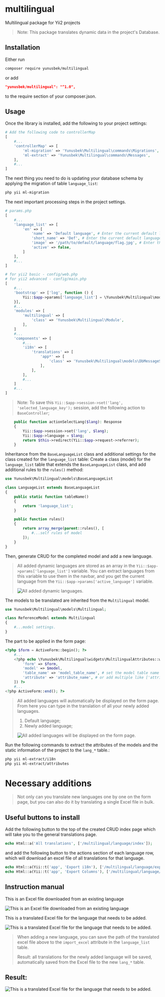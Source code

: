multilingual
===========================

Multilingual package for Yii2 projects
> Note: This package translates dynamic data in the project's Database.
>

Installation
------------

Either run

```sh
composer require yunusbek/multilingual
```

or add

```json
"yunusbek/multilingual": "^1.0",
```

to the require section of your composer.json.

Usage
------------

Once the library is installed, add the following to your project settings:

```php
# Add the following code to controllerMap
[
    #...
    'controllerMap' => [
        'ml-migration' => 'Yunusbek\Multilingual\commands\Migrations',
        'ml-extract' => 'Yunusbek\Multilingual\commands\Messages',
    ],
    #...
]
```

The next thing you need to do is updating your database schema by applying the migration of table ```language_list```:

```sh
php yii ml-migration
```

The next important processing steps in the project settings.

```php
# params.php
[
    #...
    'language_list' => [
        'en' => [
            'name' => 'Default language', # Enter the current default language in your project.
            'short_name' => 'Def', # Enter the current default language short name.
            'image' => '/path/to/default/language/flag.jpg', # Enter the path to the current default language flag image. 
            'active' => false,
        ]
    ],
    #...
]

# for yii2 basic - config/web.php
# for yii2 advanced - config/main.php
[
    #...
    'bootstrap' => ['log', function () {
        Yii::$app->params['language_list'] = \Yunusbek\Multilingual\models\LanguageManager::getAllLanguages('lang'); # The "lang" parameter is a key to Yii::$app->session->set('lang', 'selected_language_key').
    }],
    #...
    'modules' => [
        'multilingual' => [
            'class' => 'Yunusbek\Multilingual\Module',
        ],
    ]
    #...
    'components' => [
        #...
        'i18n' => [
            'translations' => [
                'app*' => [
                    'class' => 'Yunusbek\Multilingual\models\DbMessageSource',
                ],
            ],
        ],
        #...
    ]
    #...
]
```
> Note: To save this ```Yii::$app->session->set('lang', 'selected_language_key');``` session, add the following action to ```BaseController```;
> 

```php
    public function actionSelectLang($lang): Response
    {
        Yii::$app->session->set('lang', $lang);
        Yii::$app->language = $lang;
        return $this->redirect(Yii::$app->request->referrer);
    }
```

Inheritance from the ```BaseLanguageList``` class and additional settings for the class created for the ```language_list``` table:
Create a class (model) for the ```language_list``` table that extends the ```BaseLanguageList``` class, and add additional rules to the ```rules()``` method:

````php
use Yunusbek\Multilingual\models\BaseLanguageList

class LanguageList extends BaseLanguageList
{
    public static function tableName()
    {
        return 'language_list';
    }

    public function rules()
    {
        return array_merge(parent::rules(), [
            #...self rules of model
        ]);
    }
}
````
Then, generate CRUD for the completed model and add a new language.
>All added dynamic languages are stored as an array in the ```Yii::$app->params['language_list']``` variable. You can extract languages from this variable to use them in the navbar,
>and you get the current language from the ```Yii::$app->params['active_language']``` variable.
> 
>![All added dynamic languages.](https://github.com/yunusbek9669/multilingual/blob/main/dist/img/language_list.jpg)

The models to be translated are inherited from the ```Multilingual``` model.

```php
use Yunusbek\Multilingual\models\Multilingual;

class ReferenceModel extends Multilingual
{
    #...model settings.
}
```

The part to be applied in the form page:

```php
<?php $form = ActiveForm::begin(); ?>
    #...
    <?php echo \Yunusbek\Multilingual\widgets\MultilingualAttributes::widget([
        'form' => $form,
        'model' => $model,
        'table_name' => 'model_table_name', # set the model table name to output model attributes to the lang_* table.
        'attribute' => 'attribute_name', # or add multiple like ['attribute_name', 'second_attribute_name']
    ]) ?>
    #...
<?php ActiveForm::end(); ?>
```
> All added languages will automatically be displayed on the form page. From here you can type in the translation of all your newly added languages.
>1) Default language;
>2) Newly added language;
>
>![All added languages will be displayed on the form page.](https://github.com/yunusbek9669/multilingual/blob/main/dist/img/form.jpg)


Run the following commands to extract the attributes of the models and the static information of the project to the ```lang_*``` table.:

```sh
php yii ml-extract/i18n
php yii ml-extract/attributes
```

Necessary additions
===========================

>Not only can you translate new languages one by one on the form page, but you can also do it by translating a single Excel file in bulk.

Useful buttons to install
------------
Add the following button to the top of the created CRUD index page which will take you to the general translations page.

````php
echo Html::a('All translations', ['/multilingual/language/index']);
````

and add the following button to the actions section of each language row, which will download an excel file of all translations for that language.

````php
echo Html::a(Yii::t('app', 'Export i18n'), ['/multilingual/language/export-to-excel', 'table_name' => $model->table, 'is_static' => true])
echo Html::a(Yii::t('app', 'Export Columns'), ['/multilingual/language/export-to-excel', 'table_name' => $model->table, 'is_static' => false])
````


Instruction manual
------------

This is an Excel file downloaded from an existing language

![This is an Excel file downloaded from an existing language](https://github.com/yunusbek9669/multilingual/blob/main/dist/img/excel1.jpg)

This is a translated Excel file for the language that needs to be added.

![This is a translated Excel file for the language that needs to be added.](https://github.com/yunusbek9669/multilingual/blob/main/dist/img/excel2.jpg)

> When adding a new language, you can save the path of the translated excel file above to the ```import_excel``` attribute in the ```language_list``` table.
> 
> Result: all translations for the newly added language will be saved, automatically saved from the Excel file to the new ```lang_*``` table.
>

Result:
------------

![This is a translated Excel file for the language that needs to be added.](https://github.com/yunusbek9669/multilingual/blob/main/dist/img/result.jpg)
